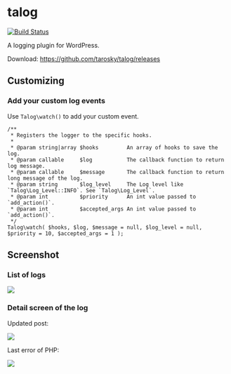 # talog

[![Build Status](https://travis-ci.org/tarosky/talog.svg?branch=master)](https://travis-ci.org/tarosky/talog)

A logging plugin for WordPress.

Download: https://github.com/tarosky/talog/releases

## Customizing

### Add your custom log events

Use `Talog\watch()` to add your custom event.

```
/**
 * Registers the logger to the specific hooks.
 *
 * @param string|array $hooks         An array of hooks to save the log.
 * @param callable     $log           The callback function to return log message.
 * @param callable     $message       The callback function to return long message of the log.
 * @param string       $log_level     The Log level like `Talog\Log_Level::INFO`. See `Talog\Log_Level`.
 * @param int          $priority      An int value passed to `add_action()`.
 * @param int          $accepted_args An int value passed to `add_action()`.
 */
Talog\watch( $hooks, $log, $message = null, $log_level = null, $priority = 10, $accepted_args = 1 );
```

## Screenshot

### List of logs

![](https://www.evernote.com/l/ABWwkNLfbklOh5YYM6k0boOjBenoOwM6GBYB/image.png)

### Detail screen of the log

Updated post:

![](https://www.evernote.com/l/ABVgRrfpi_5MAar-zDO_Q9V18F3hkhspV18B/image.png)

Last error of PHP:

![](https://www.evernote.com/l/ABUj6csA8ElG3q5hwXiSHrYTRFtQ0lGyX0MB/image.png)
